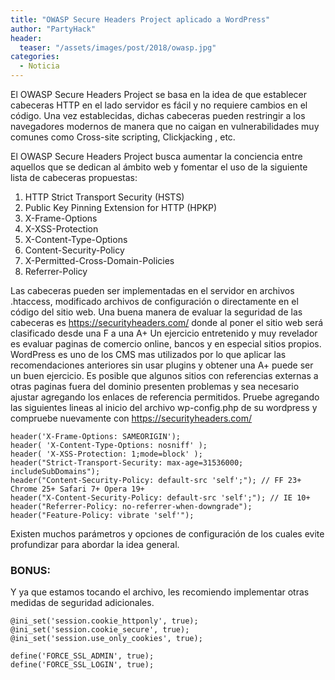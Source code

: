 ```yaml
---
title: "OWASP Secure Headers Project aplicado a WordPress"
author: "PartyHack"
header: 
  teaser: "/assets/images/post/2018/owasp.jpg"
categories:
  - Noticia
---
```


El OWASP Secure Headers Project se basa en la idea de que establecer cabeceras HTTP en el lado servidor es fácil y no requiere cambios en el código. Una vez establecidas, dichas cabeceras pueden restringir a los navegadores modernos de manera que no caigan en vulnerabilidades muy comunes como Cross-site scripting, Clickjacking , etc.

El OWASP Secure Headers Project busca aumentar la conciencia entre aquellos que se dedican al ámbito web y fomentar el uso de la siguiente lista de cabeceras propuestas:

1. HTTP Strict Transport Security (HSTS)
2. Public Key Pinning Extension for HTTP (HPKP)
3. X-Frame-Options
4. X-XSS-Protection
5. X-Content-Type-Options
6. Content-Security-Policy
7. X-Permitted-Cross-Domain-Policies
8. Referrer-Policy

Las cabeceras pueden ser implementadas en el servidor en archivos .htaccess, modificado archivos de configuración o directamente en el código del sitio web.   Una buena manera de evaluar la seguridad de las cabeceras es https://securityheaders.com/ donde al poner el sitio web será clasificado desde una F a una A+   Un ejercicio entretenido y muy revelador es evaluar paginas de comercio online, bancos y en especial sitios propios.   WordPress es uno de los CMS mas utilizados por lo que aplicar las recomendaciones anteriores sin usar plugins y obtener una A+ puede ser un buen ejercicio. Es posible que algunos sitios con referencias externas a otras paginas fuera del dominio presenten problemas y sea necesario ajustar agregando los enlaces de referencia permitidos. Pruebe agregando las siguientes lineas al inicio del archivo wp-config.php de su wordpress y compruebe nuevamente con https://securityheaders.com/

```
header('X-Frame-Options: SAMEORIGIN');
header( 'X-Content-Type-Options: nosniff' );
header( 'X-XSS-Protection: 1;mode=block' );
header("Strict-Transport-Security: max-age=31536000; includeSubDomains");
header("Content-Security-Policy: default-src 'self';"); // FF 23+ Chrome 25+ Safari 7+ Opera 19+
header("X-Content-Security-Policy: default-src 'self';"); // IE 10+
header("Referrer-Policy: no-referrer-when-downgrade");
header("Feature-Policy: vibrate 'self'");
```

Existen muchos parámetros y opciones de configuración de los cuales evite profundizar para abordar la idea general.

### BONUS:

Y ya que estamos tocando el archivo, les recomiendo implementar otras medidas de seguridad adicionales.

```
@ini_set('session.cookie_httponly', true);
@ini_set('session.cookie_secure', true);
@ini_set('session.use_only_cookies', true);

define('FORCE_SSL_ADMIN', true);
define('FORCE_SSL_LOGIN', true);
```
